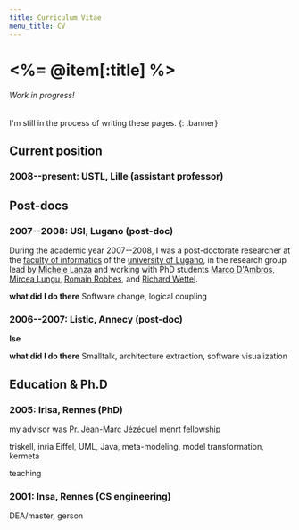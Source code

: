 ```yaml
---
title: Curriculum Vitae
menu_title: CV
---
```

# <%= @item[:title] %>

###### Work in progress!
I'm still in the process of writing these pages.
{: .banner}


## Current position

### 2008--present: USTL, Lille (assistant professor)



## Post-docs

### 2007--2008: USI, Lugano (post-doc)

During the academic year 2007--2008, I was a post-doctorate researcher at the [faculty of informatics][unisi-info] of the [university of Lugano][unisi], in the research group lead by [Michele Lanza][lanza] and working with PhD students [Marco D'Ambros][marco], [Mircea Lungu][mircea], [Romain Robbes][romain], and [Richard Wettel][ricky].

**what did I do there**
Software change, logical coupling

[unisi-info]: http://www.inf.unisi.ch
[unisi]: http://www.unisi.ch "Università della Svizzera Italiana"
[lanza]: http://www.inf.unisi.ch/faculty/lanza/
[marco]: http://www.inf.unisi.ch/phd/dambros/
[mircea]: http://www.inf.unisi.ch/phd/lungu/
[romain]: http://www.inf.unisi.ch/phd/robbes/
[ricky]: http://www.inf.unisi.ch/phd/wettel/


### 2006--2007: Listic, Annecy (post-doc)

**lse**

**what did I do there**
Smalltalk, architecture extraction, software visualization


## Education & Ph.D

### 2005: Irisa, Rennes (PhD)

my advisor was [Pr. Jean-Marc Jézéquel][jmj]
menrt fellowship

triskell, inria
Eiffel, UML, Java, meta-modeling, model transformation, kermeta

teaching

### 2001: Insa, Rennes (CS engineering)

DEA/master, gerson

[triskell]: http://www.irisa.fr/triskell
[jmj]: http://www.irisa.fr/prive/jezequel/
[gerson]: http://www.sciences.univ-nantes.fr/lina/gdd/members/sunye